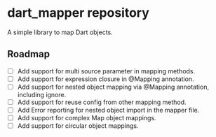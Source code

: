 # dart_mapper repository

A simple library to map Dart objects.

## Roadmap

- [ ] Add support for multi source parameter in mapping methods.
- [ ] Add support for expression closure in @Mapping annotation.
- [ ] Add support for nested object mapping via @Mapping annotation, including ignore.
- [ ] Add support for reuse config from other mapping method.
- [ ] Add Error reporting for nested object import in the mapper file.
- [ ] Add support for complex Map object mappings.
- [ ] Add support for circular object mappings.
